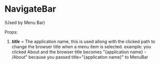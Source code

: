 
# NavigateBar

(Used by Menu Bar)

Props:

1.  ***title*** = The application name, this is used allong with the clicked path to change the browser title when a menu item is selected. example: you clicked About and the browser title becomes "{application name} - /About" because you passed title="{application name}" to MenuBar
